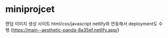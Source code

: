 # miniprojcet
랜덤 이미지 생성 사이트 html/css/javascript
netlify와 연동해서 deployment도 수행 (https://main--aesthetic-panda-8a35ef.netlify.app/)
